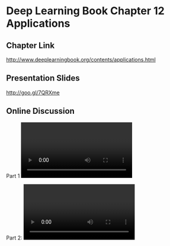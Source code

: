 
# Deep Learning Book Chapter 12 Applications

## Chapter Link

http://www.deeplearningbook.org/contents/applications.html

## Presentation Slides

http://goo.gl/7QRXme


## Online Discussion

Part 1
<VIDEO>https://www.youtube.com/watch?v=9yYupUrWCd8&feature=youtu.be</VIDEO>

Part 2: 
<VIDEO>https://www.youtube.com/watch?v=soKWDbVImUs&t=0s</VIDEO>


